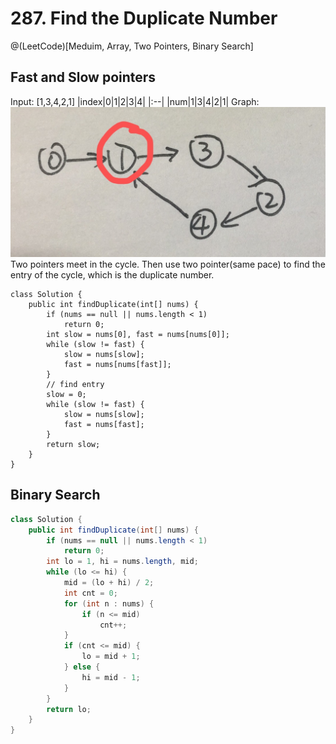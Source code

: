 
# 287. Find the Duplicate Number
@(LeetCode)[Meduim, Array, Two Pointers, Binary Search]

## Fast and Slow pointers
Input: [1,3,4,2,1]
|index|0|1|2|3|4|
|:--|
|num|1|3|4|2|1|
Graph:
![Alt text](./1562836399657.png)
Two pointers meet in the cycle.
Then use two pointer(same pace) to find the entry of  the cycle, which is the duplicate number.
```
class Solution {
    public int findDuplicate(int[] nums) {
        if (nums == null || nums.length < 1)
            return 0;
        int slow = nums[0], fast = nums[nums[0]];
        while (slow != fast) {
            slow = nums[slow];
            fast = nums[nums[fast]];
        }
        // find entry
        slow = 0;
        while (slow != fast) {
            slow = nums[slow];
            fast = nums[fast];
        }
        return slow;
    }
}
```

## Binary Search

```java
class Solution {
    public int findDuplicate(int[] nums) {
        if (nums == null || nums.length < 1)
            return 0;
        int lo = 1, hi = nums.length, mid;
        while (lo <= hi) {
            mid = (lo + hi) / 2;
            int cnt = 0;
            for (int n : nums) {
                if (n <= mid)
                    cnt++;
            }
            if (cnt <= mid) {
                lo = mid + 1;
            } else {
                hi = mid - 1;
            }
        }
        return lo;
    }
}
```